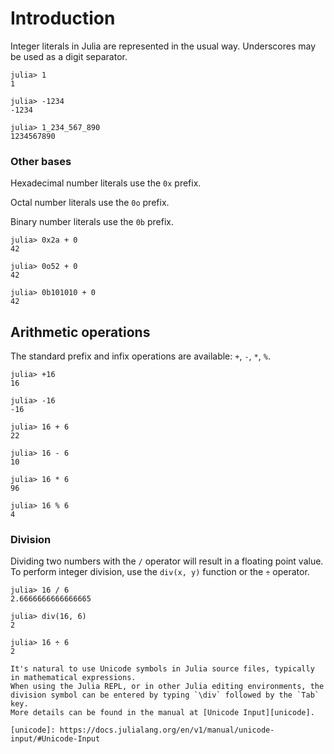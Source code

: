 # Introduction

Integer literals in Julia are represented in the usual way.
Underscores may be used as a digit separator.

```julia-repl
julia> 1
1

julia> -1234
-1234

julia> 1_234_567_890
1234567890
```

### Other bases

Hexadecimal number literals use the `0x` prefix.

Octal number literals use the `0o` prefix.

Binary number literals use the `0b` prefix.

```julia-repl
julia> 0x2a + 0
42

julia> 0o52 + 0
42

julia> 0b101010 + 0
42
```

## Arithmetic operations

The standard prefix and infix operations are available: `+`, `-`, `*`, `%`.

```julia-repl
julia> +16
16

julia> -16
-16

julia> 16 + 6
22

julia> 16 - 6
10

julia> 16 * 6
96

julia> 16 % 6
4
```

### Division

Dividing two numbers with the `/` operator will result in a floating point value.
To perform integer division, use the `div(x, y)` function or the `÷` operator.

```julia-repl
julia> 16 / 6
2.6666666666666665

julia> div(16, 6)
2

julia> 16 ÷ 6
2
```

~~~~note
It's natural to use Unicode symbols in Julia source files, typically in mathematical expressions.
When using the Julia REPL, or in other Julia editing environments, the division symbol can be entered by typing `\div` followed by the `Tab` key.
More details can be found in the manual at [Unicode Input][unicode].

[unicode]: https://docs.julialang.org/en/v1/manual/unicode-input/#Unicode-Input
~~~~
